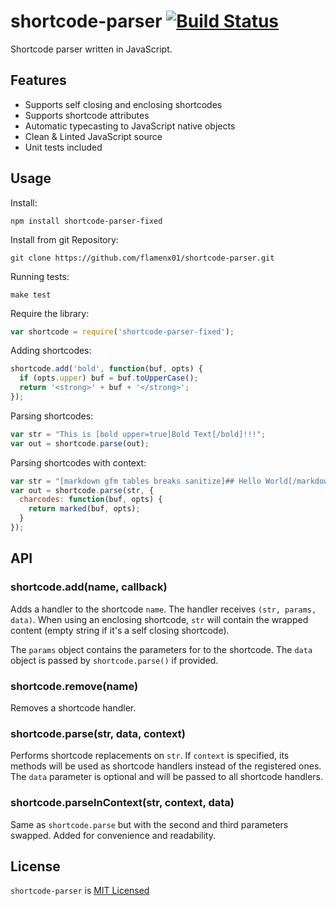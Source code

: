 
# shortcode-parser [![Build Status](https://secure.travis-ci.org/derdesign/shortcode-parser.png)](http://travis-ci.org/derdesign/shortcode-parser)

Shortcode parser written in JavaScript.


## Features

- Supports self closing and enclosing shortcodes
- Supports shortcode attributes
- Automatic typecasting to JavaScript native objects
- Clean &amp; Linted JavaScript source
- Unit tests included


## Usage

Install:
    
```shell
npm install shortcode-parser-fixed
```
    
Install from git Repository:

```shell
git clone https://github.com/flamenx01/shortcode-parser.git
```
    
Running tests:

```shell
make test
```
    
Require the library:

```javascript
var shortcode = require('shortcode-parser-fixed');
```
    
Adding shortcodes:

```javascript    
shortcode.add('bold', function(buf, opts) {
  if (opts.upper) buf = buf.toUpperCase();
  return '<strong>' + buf + '</strong>';
});
```
    
Parsing shortcodes:

```javascript    
var str = "This is [bold upper=true]Bold Text[/bold]!!!";
var out = shortcode.parse(out);
```
    
Parsing shortcodes with context:

```javascript
var str = "[markdown gfm tables breaks sanitize]## Hello World[/markdown]";
var out = shortcode.parse(str, {
  charcodes: function(buf, opts) {
    return marked(buf, opts);
  }
});
```


## API

### shortcode.add(name, callback)

Adds a handler to the shortcode `name`. The handler receives `(str, params, data)`. When using an enclosing
shortcode, `str` will contain the wrapped content (empty string if it's a self closing shortcode).

The `params` object contains the parameters for to the shortcode. The `data` object is passed by `shortcode.parse()` if provided.


### shortcode.remove(name)

Removes a shortcode handler.

### shortcode.parse(str, data, context)

Performs shortcode replacements on `str`. If `context` is specified, its methods will be used as shortcode handlers instead
of the registered ones. The `data` parameter is optional and will be passed to all shortcode handlers.

### shortcode.parseInContext(str, context, data)

Same as `shortcode.parse` but with the second and third parameters swapped. Added for convenience and readability.


## License

`shortcode-parser` is [MIT Licensed](https://github.com/derdesign/shortcode-parser/blob/master/LICENSE)
